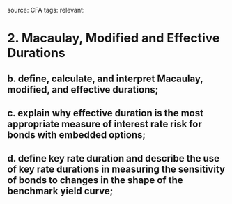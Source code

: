 source: CFA
tags: 
relevant: 

# 2. Macaulay, Modified and Effective Durations

## b. define, calculate, and interpret Macaulay, modified, and effective durations;
## c. explain why effective duration is the most appropriate measure of interest rate risk for bonds with embedded options;
## d. define key rate duration and describe the use of key rate durations in measuring the sensitivity of bonds to changes in the shape of the benchmark yield curve;


